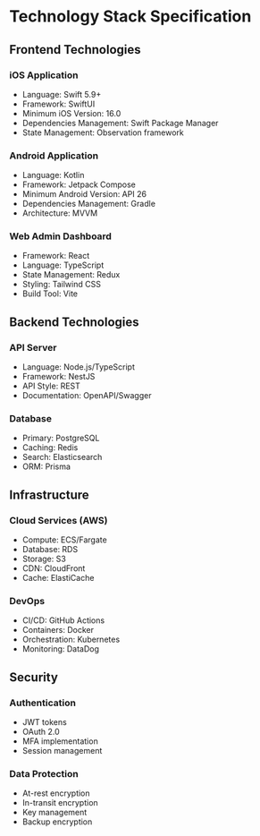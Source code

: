 # Technology Stack Specification

## Frontend Technologies
### iOS Application
- Language: Swift 5.9+
- Framework: SwiftUI
- Minimum iOS Version: 16.0
- Dependencies Management: Swift Package Manager
- State Management: Observation framework

### Android Application
- Language: Kotlin
- Framework: Jetpack Compose
- Minimum Android Version: API 26
- Dependencies Management: Gradle
- Architecture: MVVM

### Web Admin Dashboard
- Framework: React
- Language: TypeScript
- State Management: Redux
- Styling: Tailwind CSS
- Build Tool: Vite

## Backend Technologies
### API Server
- Language: Node.js/TypeScript
- Framework: NestJS
- API Style: REST
- Documentation: OpenAPI/Swagger

### Database
- Primary: PostgreSQL
- Caching: Redis
- Search: Elasticsearch
- ORM: Prisma

## Infrastructure
### Cloud Services (AWS)
- Compute: ECS/Fargate
- Database: RDS
- Storage: S3
- CDN: CloudFront
- Cache: ElastiCache

### DevOps
- CI/CD: GitHub Actions
- Containers: Docker
- Orchestration: Kubernetes
- Monitoring: DataDog

## Security
### Authentication
- JWT tokens
- OAuth 2.0
- MFA implementation
- Session management

### Data Protection
- At-rest encryption
- In-transit encryption
- Key management
- Backup encryption 